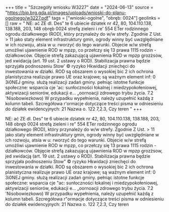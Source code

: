 +++
title = "Szczegóły wniosku W3227"
date = "2024-06-13"
source = "https://bip.brg.gda.pl/images/uploads/wnioski-do-planu-ogolnego/w3227.pdf"
tags = ["wnioski-ogolne", "obręb: 0024"]
geolinks = []
raw = " NE: ać ZE dl. Des” te 6 ubiecie dziatek nr 42, 80, 104.110.138, 138.188, 203, 148 obręb 0024 strefą zieleni i re' 554 ETer rodzinnego ogrodu działkowego (ROD), który przynależy do w/w strefy. Zgodnie Z Ust. > 11 jako staty element infrastruktury gmin, ogrody winny być uwzględniane w ich rozwoju, atsia w u: rworzyć do tego warunki. Objecie w/w strefą umożliwi ujawnienie ROD w mpzp, co przełczy się 13 prawa 1115 rodzin - działkowców. Objęcie strefą zakazującą ujawnienia ROD w mpzp grozżsow, jed xwidacją (art. 19 ust. 2 ustawy o ROD). Stabilizacja prawna będzie sprzyjała podnoszeniu Stow' © ryzyko Hkwidacji zniechęci do inwestowania w działki. ROD są obszarem o wysokiej bic 2 ich ochrona planistyczna realizuje prawo UE oraz krajowe; są ważnym element inf: 0 3i0NEJ gminy. służą realizacji zadań gminy. pełniąc istotne funkcje społeczne: wsparcia cje 'ac: sunłoczności łokalnej i miedzypokołeniowej, aktywizacji seniorów, edukacji e... „oornoacji zdrowego trybu życia. 7.2 'Nisobowiezkowo) W przypadku wypełnienia, należy uzupełnić każdą z kolumn tabeli. Szcregółowa r'ormacje dotyczące treści pisma w odniesieniu do działek ewidencyjnych:  21 Nazwa o. 122  7,2.3, Czy teren "
+++

 NE: ać ZE
dl. Des” te 6 ubiecie dziatek nr 42, 80, 104.110.138, 138.188, 203, 148 obręb 0024 strefą zieleni i
re" 554 ETer rodzinnego ogrodu działkowego (ROD), który przynależy do w/w strefy. Zgodnie
Z Ust. > 11 jako staty element infrastruktury gmin, ogrody winny być uwzględniane w ich rozwoju,
atsia w u: rworzyć do tego warunki. Objecie w/w strefą umożliwi ujawnienie ROD w mpzp, co
przełczy się 13 prawa 1115 rodzin - działkowców. Objęcie strefą zakazującą ujawnienia ROD w mpzp
grozżsow, jed xwidacją (art. 19 ust. 2 ustawy o ROD). Stabilizacja prawna będzie sprzyjała podnoszeniu
Stow" © ryzyko Hkwidacji zniechęci do inwestowania w działki. ROD są obszarem o wysokiej
bic 2 ich ochrona planistyczna realizuje prawo UE oraz krajowe; są ważnym element
inf: 0 3i0NEJ gminy. służą realizacji zadań gminy. pełniąc istotne funkcje społeczne: wsparcia
cje "ac: sunłoczności łokalnej i miedzypokołeniowej, aktywizacji seniorów, edukacji
e... „oornoacji zdrowego trybu życia.
7.2 'Nisobowiezkowo) W przypadku wypełnienia, należy uzupełnić każdą z kolumn tabeli.
Szcregółowa r"ormacje dotyczące treści pisma w odniesieniu do działek ewidencyjnych:
 21 Nazwa o. 122  7,2.3, Czy teren 


